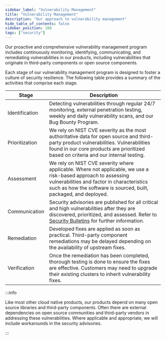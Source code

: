 ```yaml
---
sidebar_label: "Vulnerability Management"
title: "Vulnerability Management"
description: "Our approach to vulnerability management"
hide_table_of_contents: false
sidebar_position: 100
tags: ["security"]
---
```


Our proactive and comprehensive vulnerability management program includes continuously monitoring, identifying,
communicating, and remediating vulnerabilities in our products, including vulnerabilities that originate in third-party
components or open source components.

Each stage of our vulnerability management program is designed to foster a culture of security resilience. The following
table provides a summary of the activities that comprise each stage.

| **Stage**      | **Description**                                                                                                                                                                                                                          |
| -------------- | ---------------------------------------------------------------------------------------------------------------------------------------------------------------------------------------------------------------------------------------- |
| Identification | Detecting vulnerabilities through regular 24/7 monitoring, external penetration testing, weekly and daily vulnerability scans, and our Bug Bounty Program.                                                                               |
| Prioritization | We rely on NIST CVE severity as the most authoritative data for open source and third-party product vulnerabilities. Vulnerabilities found in our core products are prioritized based on criteria and our internal testing.              |
| Assessment     | We rely on NIST CVE severity where applicable. Where not applicable, we use a risk-based approach to assessing vulnerabilities and factor in characteristics such as how the software is sourced, built, packaged, and deployed.         |
| Communication  | Security advisories are published for all critical and high vulnerabilities after they are discovered, prioritized, and assessed. Refer to [Security Bulletins](../../security-bulletins/security-bulletins.md) for further information. |
| Remediation    | Developed fixes are applied as soon as practical. Third-party component remediations may be delayed depending on the availability of upstream fixes.                                                                                     |
| Verification   | Once the remediation has been completed, thorough testing is done to ensure the fixes are effective. Customers may need to upgrade their existing clusters to inherit vulnerability fixes.                                               |

:::info

Like most other cloud native products, our products depend on many open source libraries and third-party components.
Often there are external dependencies on open source communities and third-party vendors in addressing these
vulnerabilities. Where applicable and appropriate, we will include workarounds in the security advisories.

:::
